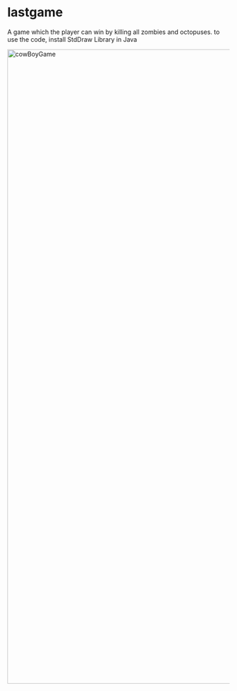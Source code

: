 # lastgame
A game which the player can win by killing all zombies and octopuses. to use the code, install StdDraw Library in Java

<img width="1435" alt="cowBoyGame" src="https://github.com/burakorkmaz/lastgame/assets/119005365/c29a207c-ad1d-45a3-a30e-b341c6dc042c">
